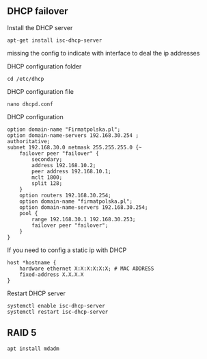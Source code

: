 ## DHCP failover 
Install the DHCP server 
```
apt-get install isc-dhcp-server
```
missing the config to indicate with interface to deal the ip addresses

DHCP configuration folder 
```
cd /etc/dhcp
```


DHCP configuration file 
```
nano dhcpd.conf
```
DHCP configuration 

```
option domain-name "Firmatpolska.pl"; 
option domain-name-servers 192.168.30.254 ;
authoritative;
subnet 192.168.30.0 netmask 255.255.255.0 {~
    failover peer "failover" {
        secondary;
        address 192.168.10.2; 
        peer address 192.168.10.1; 
        mclt 1800;
        split 128;
    }
    option routers 192.168.30.254;
    option domain-name "firmatpolska.pl";
    option domain-name-servers 192.168.30.254;
    pool {
        range 192.168.30.1 192.168.30.253;
        failover peer "failover";
    }
}
```

If you need to config a static ip with DHCP 
```
host *hostname {
    hardware ethernet X:X:X:X:X:X; # MAC ADDRESS
    fixed-address X.X.X.X 
}
```

Restart DHCP server
```
systemctl enable isc-dhcp-server
systemctl restart isc-dhcp-server
```

## RAID 5 

```
apt install mdadm
```



